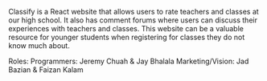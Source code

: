 Classify is a React website that allows users to rate teachers and classes at our high school. It also has comment forums where users can discuss their experiences with teachers and classes. This website can be a valuable resource for younger students when registering for classes they do not know much about.

Roles:
Programmers: Jeremy Chuah & Jay Bhalala
Marketing/Vision: Jad Bazian & Faizan Kalam
